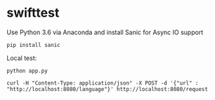 # swifttest


Use Python 3.6 via Anaconda and install Sanic for Async IO support

	pip install sanic


Local test: 

	python app.py

	curl -H "Content-Type: application/json" -X POST -d '{"url" : "http://localhost:8080/language"}' http://localhost:8080/request

